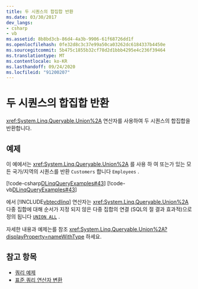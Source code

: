 ```yaml
---
title: 두 시퀀스의 합집합 반환
ms.date: 03/30/2017
dev_langs:
- csharp
- vb
ms.assetid: 8b8bd3cb-86d4-4a3b-9906-61f68726dd1f
ms.openlocfilehash: 0fe32d8c3c37e99a50ca03262dc6184337b4450e
ms.sourcegitcommit: 5b475c1855b32cf78d2d1bbb4295e4c236f39464
ms.translationtype: MT
ms.contentlocale: ko-KR
ms.lasthandoff: 09/24/2020
ms.locfileid: "91200207"
---
```

# <a name="return-the-set-union-of-two-sequences"></a>두 시퀀스의 합집합 반환

<xref:System.Linq.Queryable.Union%2A> 연산자를 사용하여 두 시퀀스의 합집합을 반환합니다.  
  
## <a name="example"></a>예제  

 이 예에서는 <xref:System.Linq.Queryable.Union%2A> 를 사용 하 여 또는가 있는 모든 국가/지역의 시퀀스를 반환 `Customers` 합니다 `Employees` .  
  
 [!code-csharp[DLinqQueryExamples#43](../../../../../../samples/snippets/csharp/VS_Snippets_Data/DLinqQueryExamples/cs/Program.cs#43)]
 [!code-vb[DLinqQueryExamples#43](../../../../../../samples/snippets/visualbasic/VS_Snippets_Data/DLinqQueryExamples/vb/Module1.vb#43)]  
  
 에서 [!INCLUDE[vbtecdlinq](../../../../../../includes/vbtecdlinq-md.md)] 연산자는 <xref:System.Linq.Queryable.Union%2A> 다중 집합에 대해 순서가 지정 되지 않은 다중 집합의 연결 (SQL의 절 결과 효과적)으로 정의 됩니다 [`UNION ALL`](/sql/t-sql/language-elements/set-operators-union-transact-sql) .

자세한 내용과 예제는를 참조 <xref:System.Linq.Queryable.Union%2A?displayProperty=nameWithType> 하세요.
  
## <a name="see-also"></a>참고 항목

- [쿼리 예제](query-examples.md)
- [표준 쿼리 연산자 변환](standard-query-operator-translation.md)
